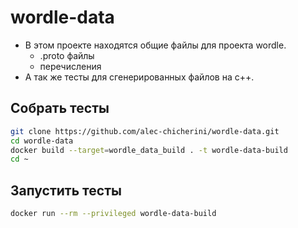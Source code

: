 # wordle-data
- В этом проекте находятся общие файлы для проекта wordle.
	- .proto файлы
	- перечисления
- А так же тесты для сгенерированных файлов на с++.

## Собрать тесты
```bash
git clone https://github.com/alec-chicherini/wordle-data.git
cd wordle-data
docker build --target=wordle_data_build . -t wordle-data-build
cd ~
```

## Запустить тесты
```bash
docker run --rm --privileged wordle-data-build
```